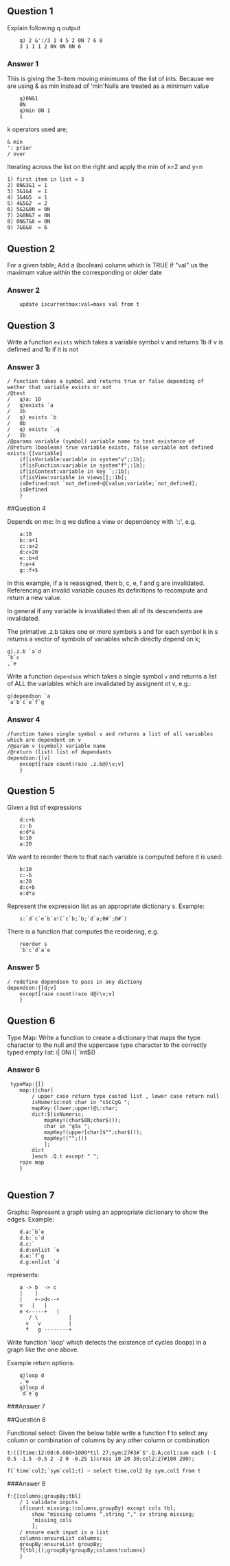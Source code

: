 ## Question 1
Explain following q output
```
	q) 2 &':/3 1 4 5 2 0N 7 6 8
 	3 1 1 1 2 0N 0N 0N 6
```
### Answer 1
This is giving the 3-item moving minimums of the list of ints. 
Because we are using & as min instead of 'min'Nulls are treated as a minimum value
```
	q)0N&1
 	0N
 	q)min 0N 1
 	1
```
k operators used are; 

	& min
	': prior 
	/ over

Iterating across the list on the right and apply the min of x=2 and y=n

	1) first item in list = 3
	2) 0N&3&1 = 1
	3) 3&1&4  = 1
	4) 1&4&5  = 1
	5) 4&5&2  = 2
	6) 5&2&0N = 0N
	7) 2&0N&7 = 0N 
	8) 0N&7&6 = 0N 
	9) 7&6&8  = 6

## Question 2

For a given table; Add a (boolean) column which is TRUE if "val" us the maximum value  within the corresponding or older date

### Answer 2
```
	update iscurrentmax:val=maxs val from t 
```
## Question 3
Write a function ```exists``` which takes a variable symbol v and returns 1b if v is defimed and 1b if it is not


### Answer 3
```
/ function takes a symbol and returns true or false depending of wether that variable exists or not
/@test 
/	q)a: 10
/ 	q)exists `a
/	1b
/	q) exists `b
/	0b
/	q) exists `.q
/	1b
/@params variable (symbol) variable name to test existence of
/@return (boolean) true variable exists, false variable not defined
exists:{[variable]
	if[isVariable:variable in system"v";:1b];
	if[isFunction:variable in system"f";:1b];
	if[isContext:variable in key `;:1b];
	if[isView:variable in views[];:1b];
	isDefined:not `not_defined~@[value;variable;`not_defined];
	isDefined
	}
``` 
##Question 4

Depends on me: In q we define a view or dependency with '::', e.g.
```
	a:10
	b::a+1
	c::a+2
	d:c+20
	e::b+d
	f:e+4
	g::f+5
```
In this example, if a is reassigned, then b, c, e, f and g are invalidated. Referencing an invalid variable causes its definitions to recompute and return a new value.

In general if any variable is invaldiated then all of its descendents are invalidated.

The primative .z.b takes one or more symbols s and for each symbol k in s returns a vector of symbols of variables whcih directly depend on k;
```
q).z.b `a`d
`b`c
,`e 
```
Write a function ```dependson``` which takes a single symbol ```v``` and returns a list of ALL the variables which are invalidated by assignent ot v, e.g.: 
```
q)dependson `a
`a`b`c`e`f`g
```

### Answer 4
```
/function takes single symbol v and returns a list of all variables which are dependent on v
/@param v (symbol) variable name
/@return (list) list of dependants
dependson:{[v]
	except[raze count(raze .z.b@)\v;v]
	}	
```	

## Question 5

Given a list of expressions 
```
	d:c+b
	c:-b
	e:d*a
	b:10
	a:20
```
We want to reorder them to that each variable is computed before it is used:
```
	b:10
	c:-b
	a:20
	d:c+b
	e:d*a
```
Represent the expression list as an appropriate dictionary s. Example:
```
	s:`d`c`e`b`a!(`c`b;`b;`d`a;0#`;0#`)
```
There is a function that computes the reordering, e.g. 
```
	reorder s
	`b`c`d`a`e
```
### Answer 5
```
/ redefine dependson to pass in any dictiony
dependson:{[d;v]
	except[raze count(raze d@)\v;v]
	}

```
## Question 6

Type Map: Write a function to create a dictionary that maps the type character to the null and the uppercase type character to the correctly typed empty list:
	i| 0Ni
	I| `int$()
 

### Answer 6
```
 typeMap:{[]
	map:{[char]
		/ upper case return type casted list , lower case return null 
		isNumeric:not char in "sScCgG ";
		mapKey:(lower;upper)@\:char;
		dict:$[isNumeric;
			mapKey!(char$0N;char$());
			char in "gSs ";
			mapKey!(upper[char]$"";char$());
			mapKey!("";())
			];
		dict
		}each .Q.t except " ";
	raze map
	}
  
```
## Question 7
Graphs: Represent a graph using an appropriate dictionary to show the edges. Example:
```
	d.a:`b`e
	d.b:`c`d
	d.c:`
	d.d:enlist `e
	d.e:`f`g
	d.g:enlist `d
```
represents:
```
	a -> b  -> c
	|    |
	|    +->d<--+
	v	|   |
	e <-----+   |
       / \          |
      v	  v         |
      f   g --------+
```
Write function 'loop' which detects the existence of cycles (loops) in a graph like the one above. 

Example return options:
```
	q)loop d
	,`e
	q)loop d
	`d`e`g
```
###Answer 7


##Question 8

Functional select: Given the below table write a function f to select any column or combination of columns by any other column or combination

```
t:([]time:12:00:0.000+1000*til 27;sym:27#3#`$'.Q.A;col1:sum each (-1 0.5 -1.5 -0.5 2 -2 0 -0.25 1)cross 10 20 30;col2:27#100 200);

f[`time`col2;`sym`col1;t] ~ select time,col2 by sym,col1 from t
```

###Answer 8

``` 
f:{[columns;groupBy;tbl]
	/ 1 validate inputs
	if[count missing:(columns,groupBy) except cols tbl;
		show "missing columns ",string "," sv string missing;
		'missing_cols
		];
	/ ensure each input is a list
	columns:ensureList columns;
	groupBy:ensureList groupBy;
	?[tbl;();groupBy!groupBy;columns!columns]
	}
```		
